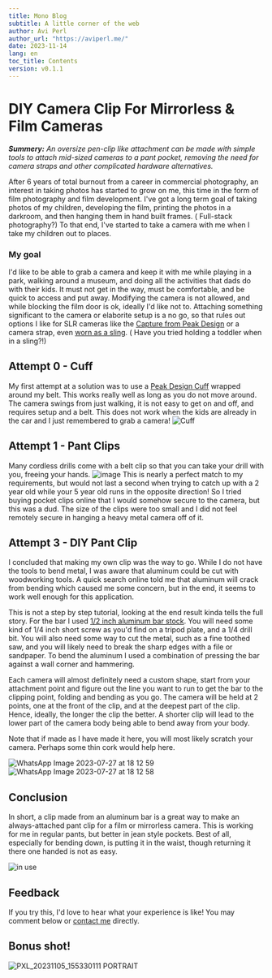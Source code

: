```yaml
---
title: Mono Blog
subtitle: A little corner of the web
author: Avi Perl
author_url: "https://aviperl.me/"
date: 2023-11-14
lang: en
toc_title: Contents
version: v0.1.1
---
```


# DIY Camera Clip For Mirrorless & Film Cameras

_**Summery:**  An oversize pen-clip like attachment can be made with simple tools to attach mid-sized cameras to a pant
pocket, removing the need for camera straps and other complicated hardware alternatives._

After 6 years of total burnout from a career in commercial photography, an interest in taking photos has started to grow
on me, this time in the form of film photography and film development. I've got a long term goal of taking photos of my
children, developing the film, printing the photos in a darkroom, and then hanging them in hand built frames. (
Full-stack photography?) To that end, I've started to take a camera with me when I take my children out to places.

### My goal

I'd like to be able to grab a camera and keep it with me while playing in a park, walking around a museum, and doing all
the activities that dads do with their kids. It must not get in the way, must be comfortable, and be quick to access and
put away. Modifying the camera is not allowed, and while blocking the film door is ok, ideally I'd like not to.
Attaching something significant to the camera or elaborite setup is a no go, so that rules out options I like for SLR
cameras like the [Capture from Peak Design](https://www.peakdesign.com/collections/clips/products/capture) or a camera
strap,
even [worn as a sling](https://www.peakdesign.com/cdn/shop/products/1-LIGHTBOX-1024x1024-SLIDE-BLACK-03_67e19b2f-600d-4ad5-bd21-df8fc5805649_1024x1024.jpg?v=1625162779). (
Have you tried holding a toddler when in a sling?!)

## Attempt 0 - Cuff

My first attempt at a solution was to use a [Peak Design Cuff](https://www.peakdesign.com/products/cuff) wrapped around
my belt. This works really well as long as you do not move around. The camera swings from just walking, it is not easy
to get on and off, and requires setup and a belt. This does not work when the kids are already in the car and I just
remembered to grab a camera!
![Cuff](https://user-images.githubusercontent.com/86095449/256680804-1dcce704-22db-4800-86a3-8ea6f4fe1918.png)

## Attempt 1 - Pant Clips

Many cordless drills come with a belt clip so that you can take your drill with you, freeing your hands.
![image](https://user-images.githubusercontent.com/86095449/256671552-a6a687e8-9dfa-4ef0-86f1-7ba08087edc3.png)
This is nearly a perfect match to my requirements, but would not last a second when trying to catch up with a 2 year old
while your 5 year old runs in the opposite direction! So I tried buying pocket clips online that I would somehow secure
to the camera, but this was a dud. The size of the clips were too small and I did not feel remotely secure in hanging a
heavy metal camera off of it.

## Attempt 3 - DIY Pant Clip

I concluded that making my own clip was the way to go. While I do not have the tools to bend metal, I was aware that
aluminum could be cut with woodworking tools. A quick search online told me that aluminum will crack from bending which
caused me some concern, but in the end, it seems to work well enough for this application.

This is not a step by step tutorial, looking at the end result kinda tells the full story. For the bar I
used [1/2 inch aluminum bar stock](https://www.homedepot.com/p/Everbilt-1-2-in-x-36-in-Aluminum-Flat-Bar-with-1-16-in-Thick-800217/204604762).
You will need some kind of 1/4 inch short screw as you'd find on a tripod plate, and a 1/4 drill bit. You will also need
some way to cut the metal, such as a fine toothed saw, and you will likely need to break the sharp edges with a file or
sandpaper. To bend the aluminum I used a combination of pressing the bar against a wall corner and hammering.

Each camera will almost definitely need a custom shape, start from your attachment point and figure out the line you
want to run to get the bar to the clipping point, folding and bending as you go. The camera will be held at 2 points,
one at the front of the clip, and at the deepest part of the clip. Hence, ideally, the longer the clip the better. A
shorter clip will lead to the lower part of the camera body being able to bend away from your body.

Note that if made as I have made it here, you will most likely scratch your camera. Perhaps some thin cork would help
here.

![WhatsApp Image 2023-07-27 at 18 12 59](https://user-images.githubusercontent.com/86095449/256677777-ebabfb78-bb22-48d8-a551-bf45871e0048.png)
![WhatsApp Image 2023-07-27 at 18 12 58](https://user-images.githubusercontent.com/86095449/256677789-7b037351-1b89-4eea-830c-0f20c56d4579.png)

## Conclusion

In short, a clip made from an aluminum bar is a great way to make an always-attached pant clip for a film or mirrorless
camera. This is working for me in regular pants, but better in jean style pockets. Best of all, especially for bending
down, is putting it in the waist, though returning it there one handed is not as easy.

![in use](https://user-images.githubusercontent.com/86095449/256727397-fd8f41b9-bfc2-449d-ba66-7f9075708f33.png)

## Feedback

If you try this, I'd love to hear what your experience is like! You may comment below
or [contact me](https://aviperl.me/contact) directly.

## Bonus shot!

![PXL_20231105_155330111 PORTRAIT](https://user-images.githubusercontent.com/86095449/282676354-c10f6ac1-4bf9-4c38-bc62-e91b889e3977.jpg)